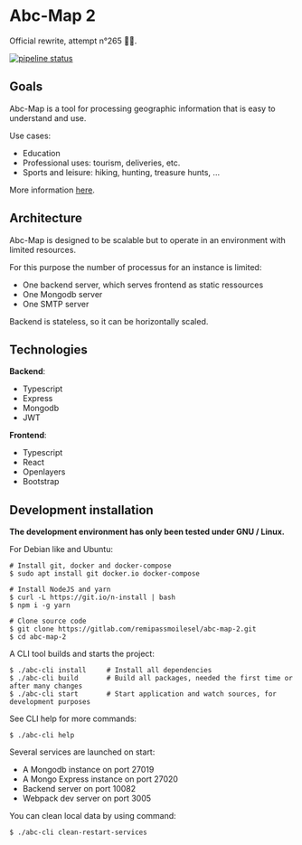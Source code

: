 # Abc-Map 2

Official rewrite, attempt n°265 👨‍💻.

<a href="https://gitlab.com/remipassmoilesel/abc-map-2/-/commits/master">
<img alt="pipeline status" src="https://gitlab.com/remipassmoilesel/abc-map-2/badges/master/pipeline.svg" />
</a>     


## Goals

Abc-Map is a tool for processing geographic information that is easy to understand and use.

Use cases:             

- Education
- Professional uses: tourism, deliveries, etc. 
- Sports and leisure: hiking, hunting, treasure hunts, ...

More information [here](https://abc-map.fr).


## Architecture

Abc-Map is designed to be scalable but to operate in an environment with limited resources.        

For this purpose the number of processus for an instance is limited:        
- One backend server, which serves frontend as static ressources
- One Mongodb server
- One SMTP server 

Backend is stateless, so it can be horizontally scaled.       


## Technologies 

**Backend**: 
- Typescript 
- Express 
- Mongodb
- JWT

**Frontend**: 
- Typescript
- React
- Openlayers
- Bootstrap


## Development installation

**The development environment has only been tested under GNU / Linux.**      

For Debian like and Ubuntu:       

    # Install git, docker and docker-compose
    $ sudo apt install git docker.io docker-compose

    # Install NodeJS and yarn
    $ curl -L https://git.io/n-install | bash
    $ npm i -g yarn

    # Clone source code
    $ git clone https://gitlab.com/remipassmoilesel/abc-map-2.git
    $ cd abc-map-2


A CLI tool builds and starts the project:     

    $ ./abc-cli install     # Install all dependencies
    $ ./abc-cli build       # Build all packages, needed the first time or after many changes
    $ ./abc-cli start       # Start application and watch sources, for development purposes


See CLI help for more commands:     

    $ ./abc-cli help


Several services are launched on start:
- A Mongodb instance on port 27019
- A Mongo Express instance on port 27020
- Backend server on port 10082
- Webpack dev server on port 3005


You can clean local data by using command:    

    $ ./abc-cli clean-restart-services

